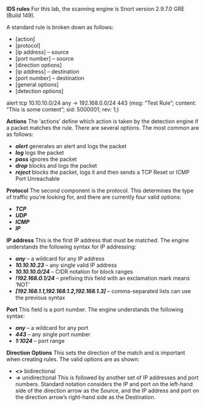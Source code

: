 **IDS rules**
For this lab, the scanning engine is Snort version 2.9.7.0 GRE (Build 149).

A standard rule is broken down as follows:
- [action]
- [protocol]
- [ip address] – source
- [port number] – source
- [direction options]
- [ip address] – destination
- [port number] – destination
- [general options]
- [detection options]

alert tcp 10.10.10.0/24 any -> 192.168.0.0/24 443 (msg: “Test Rule”; content: “This is some content”; sid: 5000001; rev: 1;)

**Actions**
The ‘actions’ define which action is taken by the detection engine if a packet matches the rule. There are several options. The most common are as follows:
- ***alert*** generates an alert and logs the packet
- ***log*** logs the packet
- ***pass*** ignores the packet
- ***drop*** blocks and logs the packet
- ***reject*** blocks the packet, logs it and then sends a TCP Reset or ICMP Port Unreachable

**Protocol**
The second component is the protocol. This determines the type of traffic you're looking for, and there are currently four valid options:
- ***TCP***
- ***UDP***
- ***ICMP***
- ***IP***

**IP address**
This is the first IP address that must be matched. The engine understands the following syntax for IP addressing:
- ***any*** – a wildcard for any IP address
- ***10.10.10.23*** – any single valid IP address
- ***10.10.10.0/24*** – CIDR notation for block ranges
- ***!192.168.0.1/24*** – prefixing this field with an exclamation mark means ‘NOT’
- ***[192.168.1.1,192.168.1.2,192.168.1.3]*** – comma-separated lists can use the previous syntax

**Port**
This field is a port number. The engine understands the following syntax:
- ***any*** – a wildcard for any port
- ***443*** – any single port number
- ***1:1024*** – port range

**Direction Options**
This sets the direction of the match and is important when creating rules. The valid options are as shown:
- ***<>*** bidirectional
- ***->*** unidirectional
This is followed by another set of IP addresses and port numbers. Standard notation considers the IP and port on the left-hand side of the direction arrow as the Source, and the IP address and port on the direction arrow’s right-hand side as the Destination.
